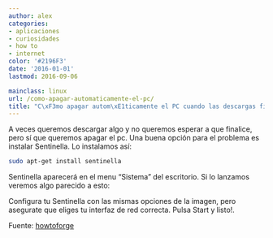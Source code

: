 ```yaml
---
author: alex
categories:
- aplicaciones
- curiosidades
- how to
- internet
color: '#2196F3'
date: '2016-01-01'
lastmod: 2016-09-06

mainclass: linux
url: /como-apagar-automaticamente-el-pc/
title: "C\xF3mo apagar autom\xE1ticamente el PC cuando las descargas finalicen"
---
```


A veces queremos descargar algo y no queremos esperar a que finalice, pero sí que queremos apagar el pc. Una buena opción para el problema es instalar Sentinella. Lo instalamos así:

```bash
sudo apt-get install sentinella
```

Sentinella aparecerá en el menu “Sistema” del escritorio. Si lo lanzamos veremos algo parecido a esto:

<!--more--><!--ad-->

<figure>
	<amp-img on="tap:lightbox1" role="button" tabindex="0" layout="responsive"  height="457" width="655" src="https://1.bp.blogspot.com/-Ti5_cz6URsM/TbqiIheW6YI/AAAAAAAAAcw/mDH3EbaI50E/s800/R1vvF.png"></amp-img>
</figure>

Configura tu Sentinella con las mismas opciones de la imagen, pero asegurate que eliges tu interfaz de red correcta. Pulsa Start y listo!.

Fuente: [howtoforge][1]

 [1]: http://www.howtoforge.com/how-to-automatically-shut-down-your-computer-after-a-download-finishes

